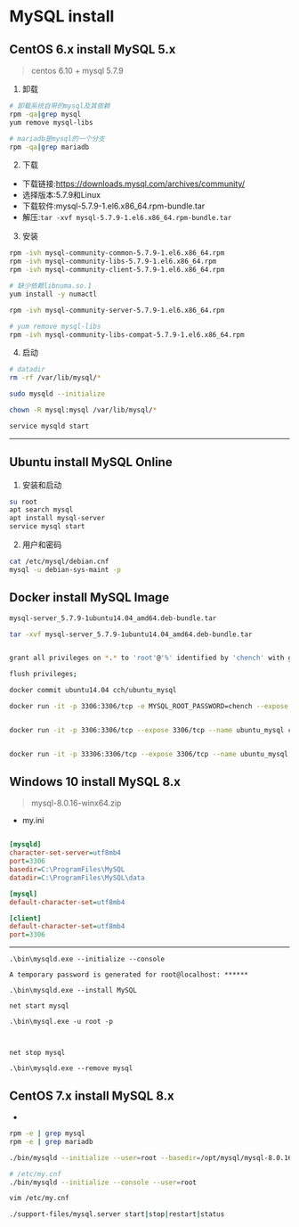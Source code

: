 # MySQL install




## CentOS 6.x install MySQL 5.x
> centos 6.10 + mysql 5.7.9



1. 卸载
```sh
# 卸载系统自带的mysql及其依赖
rpm -qa|grep mysql
yum remove mysql-libs

# mariadb是mysql的一个分支
rpm -qa|grep mariadb

```

2. 下载


- 下载链接:https://downloads.mysql.com/archives/community/
- 选择版本:5.7.9和Linux
- 下载软件:mysql-5.7.9-1.el6.x86_64.rpm-bundle.tar
- 解压:`tar -xvf mysql-5.7.9-1.el6.x86_64.rpm-bundle.tar`

3. 安装
```sh
rpm -ivh mysql-community-common-5.7.9-1.el6.x86_64.rpm
rpm -ivh mysql-community-libs-5.7.9-1.el6.x86_64.rpm
rpm -ivh mysql-community-client-5.7.9-1.el6.x86_64.rpm

# 缺少依赖libnuma.so.1
yum install -y numactl

rpm -ivh mysql-community-server-5.7.9-1.el6.x86_64.rpm

# yum remove mysql-libs
rpm -ivh mysql-community-libs-compat-5.7.9-1.el6.x86_64.rpm


```


4. 启动
```sh
# datadir
rm -rf /var/lib/mysql/*

sudo mysqld --initialize

chown -R mysql:mysql /var/lib/mysql/*

service mysqld start


```



---
## Ubuntu install MySQL Online

1. 安装和启动

```sh
su root
apt search mysql
apt install mysql-server
service mysql start

```

2. 用户和密码
```sh
cat /etc/mysql/debian.cnf
mysql -u debian-sys-maint -p


```


## Docker install MySQL Image

```sh
mysql-server_5.7.9-1ubuntu14.04_amd64.deb-bundle.tar

tar -xvf mysql-server_5.7.9-1ubuntu14.04_amd64.deb-bundle.tar


grant all privileges on *.* to 'root'@'%' identified by 'chench' with grant option;

flush privileges;

docker commit ubuntu14.04 cch/ubuntu_mysql

docker run -it -p 3306:3306/tcp -e MYSQL_ROOT_PASSWORD=chench --expose 3306/tcp --name ubuntu_mysql cch/ubuntu_mysql


docker run -it -p 3306:3306/tcp --expose 3306/tcp --name ubuntu_mysql cch/ubuntu_mysql


docker run -it -p 33306:3306/tcp --expose 3306/tcp --name ubuntu_mysql cch/ubuntu_mysql

```



## Windows 10 install MySQL 8.x


> mysql-8.0.16-winx64.zip


- my.ini

```ini

[mysqld]
character-set-server=utf8mb4
port=3306
basedir=C:\ProgramFiles\MySQL
datadir=C:\ProgramFiles\MySQL\data

[mysql]
default-character-set=utf8mb4

[client]
default-character-set=utf8mb4
port=3306

```
---
```
.\bin\mysqld.exe --initialize --console

A temporary password is generated for root@localhost: ******

.\bin\mysqld.exe --install MySQL

net start mysql

.\bin\mysql.exe -u root -p



net stop mysql

.\bin\mysqld.exe --remove mysql

```


## CentOS 7.x install MySQL 8.x
-
```sh
rpm -e | grep mysql
rpm -e | grep mariadb

./bin/mysqld --initialize --user=root --basedir=/opt/mysql/mysql-8.0.16 --datadir=/opt/mysql/mysql-8.0.16/data

# /etc/my.cnf
./bin/mysqld --initialize --console --user=root

vim /etc/my.cnf

./support-files/mysql.server start|stop|restart|status


```

